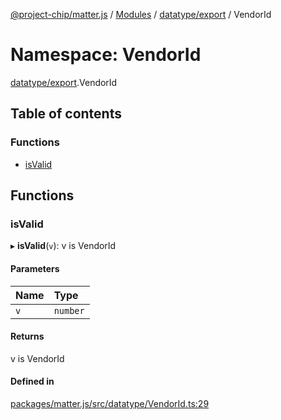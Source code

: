[@project-chip/matter.js](../README.md) / [Modules](../modules.md) / [datatype/export](datatype_export.md) / VendorId

# Namespace: VendorId

[datatype/export](datatype_export.md).VendorId

## Table of contents

### Functions

- [isValid](datatype_export.VendorId.md#isvalid)

## Functions

### isValid

▸ **isValid**(`v`): v is VendorId

#### Parameters

| Name | Type |
| :------ | :------ |
| `v` | `number` |

#### Returns

v is VendorId

#### Defined in

[packages/matter.js/src/datatype/VendorId.ts:29](https://github.com/project-chip/matter.js/blob/904d0c9b952b91f28a21803759c5e5c66ee4d272/packages/matter.js/src/datatype/VendorId.ts#L29)
